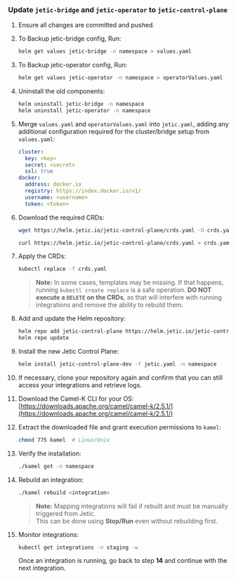 ### Update `jetic-bridge` and `jetic-operator` to `jetic-control-plane`

1. Ensure all changes are committed and pushed.  
1.  To Backup jetic-bridge config, Run:  
    ```sh
    helm get values jetic-bridge -n namespace > values.yaml
    ```
1.  To Backup jetic-operator config, Run:  
    ```sh
    helm get values jetic-operator -n namespace > operatorValues.yaml
    ```
1.  Uninstall the old components:  
    ```sh
    helm uninstall jetic-bridge -n namespace
    helm uninstall jetic-operator -n namespace
    ```
1.  Merge `values.yaml` and `operatorValues.yaml` into `jetic.yaml`, adding any additional configuration required for the cluster/bridge setup from `values.yaml`:

    ```yaml
    cluster:
      key: <key>
      secret: <secret>
      ssl: true
    docker:
      address: docker.io
      registry: https://index.docker.io/v1/
      username: <username>
      token: <token>
    ```

1.  Download the required CRDs:  
    ```sh
    wget https://helm.jetic.io/jetic-control-plane/crds.yaml -O crds.yaml
    ```
    ```sh
    curl https://helm.jetic.io/jetic-control-plane/crds.yaml > crds.yaml
    ```
1.  Apply the CRDs:  
    ```sh
    kubectl replace -f crds.yaml
    ```
    > **Note:** In some cases, templates may be missing. If that happens, running `kubectl create replace` is a safe operation. **DO NOT execute a `DELETE` on the CRDs**, as that will interfere with running integrations and remove the ability to rebuild them.

1.  Add and update the Helm repository:  
    ```sh
    helm repo add jetic-control-plane https://helm.jetic.io/jetic-control-plane/charts/
    helm repo update
    ```

1.  Install the new Jetic Control Plane:  
    ```sh
    helm install jetic-control-plane-dev -f jetic.yaml -n namespace
    ```

1.  If necessary, clone your repository again and confirm that you can still access your integrations and retrieve logs.  

1.  Download the Camel-K CLI for your OS:  
    [https://downloads.apache.org/camel/camel-k/2.5.1/](https://downloads.apache.org/camel/camel-k/2.5.1/)  

1.  Extract the downloaded file and grant execution permissions to `kamel`:  
    ```sh
    chmod 775 kamel  # Linux/Unix
    ```

1.  Verify the installation:  
    ```sh
    ./kamel get -n namespace
    ```

1.  Rebuild an integration:  
    ```sh
    ./kamel rebuild <integration>
    ```
    > **Note:** Mapping integrations will fail if rebuilt and must be manually triggered from Jetic.  
    > This can be done using **Stop/Run** even without rebuilding first.

1.  Monitor integrations:  
    ```sh
    kubectl get integrations -n staging -w
    ```
    Once an integration is running, go back to step **14** and continue with the next integration.